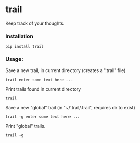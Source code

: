 # trail

Keep track of your thoughts. 

### Installation

```
pip install trail
```

### Usage:

Save a new trail, in current directory (creates a ".trail" file)
```
trail enter some text here ...
```

Print trails found in current directory
```
trail
```

Save a new "global" trail (in "~/.trail/.trail", requires dir to exist)
```
trail -g enter some text here ...
```

Print "global" trails.
```
trail -g
```
